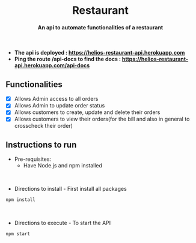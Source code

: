 <p align="center">
	<h1 align="center"> Restaurant </h1>
	<h4 align="center"> An api to automate functionalities of a restaurant <h4>
</p>
<br>
	

- The api is deployed : https://helios-restaurant-api.herokuapp.com
- Ping the route /api-docs to find the docs : https://helios-restaurant-api.herokuapp.com/api-docs
  
## Functionalities
- [X]  Allows Admin access to all orders
- [X]  Allows Admin to update order status
- [X]  Allows customers to create, update and delete their orders
- [X]  Allows customers to view their orders(for the bill and also in general to crosscheck their order)

## Instructions to run

* Pre-requisites:
  - Have Node.js and npm installed

</br>
  
* Directions to install - First install all packages
```bash
npm install
```
</br>

* Directions to execute - To start the API
```bash
npm start
```

<br>

